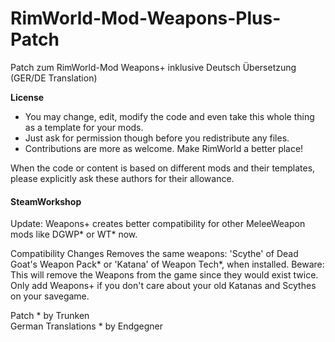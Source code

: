 # RimWorld-Mod-Weapons-Plus-Patch
Patch zum RimWorld-Mod Weapons+ inklusive Deutsch Übersetzung (GER/DE Translation) 

<b>License</b>
- You may change, edit, modify the code and even take this whole thing as a template for your mods.
- Just ask for permission though before you redistribute any files.
- Contributions are more as welcome. Make RimWorld a better place!

When the code or content is based on different mods and their templates, please explicitly ask these authors for their allowance.

#### SteamWorkshop

Update: Weapons+ creates better compatibility for other MeleeWeapon mods like DGWP* or WT* now.

Compatibility Changes
Removes the same weapons: 'Scythe' of Dead Goat's Weapon Pack* or 'Katana' of Weapon Tech*, when installed.
Beware: This will remove the Weapons from the game since they would exist twice. Only add Weapons+ if you don't care about your old Katanas and Scythes on your savegame.

Patch * by Trunken<br>
German Translations * by Endgegner<br>
